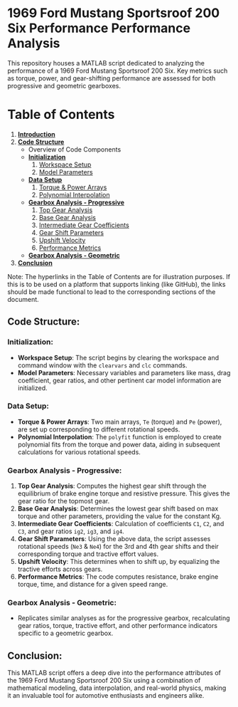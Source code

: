 # 1969 Ford Mustang Sportsroof 200 Six Performance Performance Analysis

This repository houses a MATLAB script dedicated to analyzing the performance of a 1969 Ford Mustang Sportsroof 200 Six. Key metrics such as torque, power, and gear-shifting performance are assessed for both progressive and geometric gearboxes.

# Table of Contents

1. [**Introduction**](#1969-ford-mustang-sportsroof-200-six-performance-analysis)
2. [**Code Structure**](#code-structure)
    - Overview of Code Components
    * [**Initialization**](#initialization)
        1. [Workspace Setup](#workspace-setup)
        2. [Model Parameters](#model-parameters)
    * [**Data Setup**](#data-setup)
        1. [Torque & Power Arrays](#torque--power-arrays)
        2. [Polynomial Interpolation](#polynomial-interpolation)
    * [**Gearbox Analysis - Progressive**](#gearbox-analysis---progressive)
        1. [Top Gear Analysis](#top-gear-analysis)
        2. [Base Gear Analysis](#base-gear-analysis)
        3. [Intermediate Gear Coefficients](#intermediate-gear-coefficients)
        4. [Gear Shift Parameters](#gear-shift-parameters)
        5. [Upshift Velocity](#upshift-velocity)
        6. [Performance Metrics](#performance-metrics)
    * [**Gearbox Analysis - Geometric**](#gearbox-analysis---geometric)
3. [**Conclusion**](#conclusion)

Note: The hyperlinks in the Table of Contents are for illustration purposes. If this is to be used on a platform that supports linking (like GitHub), the links should be made functional to lead to the corresponding sections of the document.

## Code Structure:

### Initialization:
- **Workspace Setup**: The script begins by clearing the workspace and command window with the `clearvars` and `clc` commands.
- **Model Parameters**: Necessary variables and parameters like mass, drag coefficient, gear ratios, and other pertinent car model information are initialized.

### Data Setup:
- **Torque & Power Arrays**: Two main arrays, `Te` (torque) and `Pe` (power), are set up corresponding to different rotational speeds.
- **Polynomial Interpolation**: The `polyfit` function is employed to create polynomial fits from the torque and power data, aiding in subsequent calculations for various rotational speeds.

### Gearbox Analysis - Progressive:
1. **Top Gear Analysis**: Computes the highest gear shift through the equilibrium of brake engine torque and resistive pressure. This gives the gear ratio for the topmost gear.
2. **Base Gear Analysis**: Determines the lowest gear shift based on max torque and other parameters, providing the value for the constant Kg.
3. **Intermediate Gear Coefficients**: Calculation of coefficients `C1`, `C2`, and `C3`, and gear ratios `ig2`, `ig3`, and `ig4`.
4. **Gear Shift Parameters**: Using the above data, the script assesses rotational speeds (`Ne3` & `Ne4`) for the 3rd and 4th gear shifts and their corresponding torque and tractive effort values.
5. **Upshift Velocity**: This determines when to shift up, by equalizing the tractive efforts across gears.
6. **Performance Metrics**: The code computes resistance, brake engine torque, time, and distance for a given speed range.

### Gearbox Analysis - Geometric:
- Replicates similar analyses as for the progressive gearbox, recalculating gear ratios, torque, tractive effort, and other performance indicators specific to a geometric gearbox.

## Conclusion:
This MATLAB script offers a deep dive into the performance attributes of the 1969 Ford Mustang Sportsroof 200 Six using a combination of mathematical modeling, data interpolation, and real-world physics, making it an invaluable tool for automotive enthusiasts and engineers alike.
